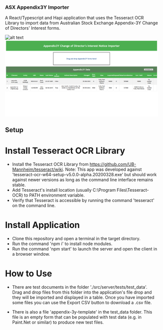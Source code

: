 ### ASX Appendix3Y Importer

A React/Typescript and Hapi application that uses the Tesseract OCR Library to import data from Australian Stock Exchange Appendix-3Y Change of Directors' Interest forms.

![alt text](https://github.com/nefuller/appendix3y-importer/blob/master/src/server/test/test_data/appendix3y-original.png?raw=true)
![alt text](https://github.com/nefuller/appendix3y-importer/blob/master/screenshot.png?raw=true)

## Setup

# Install Tesseract OCR Library

  - Install the Tesseract OCR Library from https://github.com/UB-Mannheim/tesseract/wiki.
      Note: This app was developed against 'tesseract-ocr-w64-setup-v5.0.0-alpha.20200328.exe' but should work against newer versions as long as the command line interface remains stable.
  - Add Tesseract's install location (usually C:\Program Files\Tesseract-OCR) to PATH environment variable.
  - Verify that Tesseract is accessible by running the command 'tesseract' on the command line.
  
# Install Application

  - Clone this repository and open a terminal in the target directory.
  - Run the command 'npm i' to install node modules.
  - Run the command 'npm start' to launch the server and open the client in a browser window.

# How to Use

  - There are test documents in the folder './src/server/tests/test_data'. Drag and drop files from this folder into the application's file drop and they will be imported and displayed in a table. Once you have imported some files you can use the Export CSV button to download a .csv file.

  - There is also a file 'appendix-3y-template' in the test_data folder. This file is an empty form that can be populated with test data (e.g. in Paint.Net or similar) to produce new test files.
